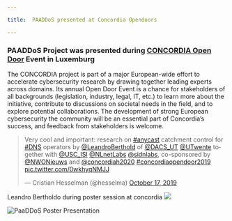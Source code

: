 ```yaml
---

title:  PAADDoS presented at Concordia Opendoors

---
```



### PAADDoS Project was presented during [CONCORDIA Open Door](https://opendoor.concordia-h2020.eu) Event in Luxemburg

The CONCORDIA project is part of a major European-wide effort to accelerate cybersecurity research by drawing together leading experts across domains. Its annual Open Door Event is a chance for stakeholders of all backgrounds (legislation, industry, legal, IT, etc.) to learn more about the initiative, contribute to discussions on societal needs in the field, and to explore potential collaborations. The development of strong European cybersecurity the community will be an essential part of Concordia’s success, and feedback from stakeholders is welcome.

<blockquote class="twitter-tweet"><p lang="en" dir="ltr">Very cool and important: research on <a href="https://twitter.com/hashtag/anycast?src=hash&amp;ref_src=twsrc%5Etfw">#anycast</a> catchment control for <a href="https://twitter.com/hashtag/DNS?src=hash&amp;ref_src=twsrc%5Etfw">#DNS</a> operators by <a href="https://twitter.com/LeandroBerthold?ref_src=twsrc%5Etfw">@LeandroBerthold</a> of <a href="https://twitter.com/DACS_UT?ref_src=twsrc%5Etfw">@DACS_UT</a> <a href="https://twitter.com/UTwente?ref_src=twsrc%5Etfw">@UTwente</a> together with <a href="https://twitter.com/USC_ISI?ref_src=twsrc%5Etfw">@USC_ISI</a> <a href="https://twitter.com/NLnetLabs?ref_src=twsrc%5Etfw">@NLnetLabs</a> <a href="https://twitter.com/sidnlabs?ref_src=twsrc%5Etfw">@sidnlabs</a>, co-sponsored by <a href="https://twitter.com/NWONieuws?ref_src=twsrc%5Etfw">@NWONieuws</a> and <a href="https://twitter.com/concordiah2020?ref_src=twsrc%5Etfw">@concordiah2020</a> <a href="https://twitter.com/hashtag/concordiaopendoor2019?src=hash&amp;ref_src=twsrc%5Etfw">#concordiaopendoor2019</a> <a href="https://t.co/0wkhyqNMJJ">pic.twitter.com/0wkhyqNMJJ</a></p>&mdash; Cristian Hesselman (@hesselma) <a href="https://twitter.com/hesselma/status/1184755325234233344?ref_src=twsrc%5Etfw">October 17, 2019</a></blockquote> <script async src="https://platform.twitter.com/widgets.js" charset="utf-8"></script>

Leandro Bertholdo during poster session at concordia 
![](/img/2019-10-17-concordia-opendoor-leandro.png)

<img src="/img/2019-10-17-concordia-opendoor-leandro.png"
alt="PaaDDoS Poster Presentation"
style="float: left; margin-right: 10px;" />

